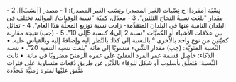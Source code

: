 نِسْبَة [مفرد]: ج نِسْبات (لغير المصدر) ونِسَب (لغير المصدر):
1 - مصدر [[نسَبَ]].
2 - مقدار "بلغت نسبةُ النجاح الثلثين".
3 - معدّل، كميّة "نسبة الوفيات/ المواليد تختلف في البلدان النامية عنها في البلدان المتقدِّمة- زادت نسبة توزيع المجلّة هذا العام".
4 - تماثل بين علاقات الأشياء أو الكميَّات "نسبة 2 إلى4 كنسبة 5إلى 10".
5 - (جب) نتيجة مقارنة كميّتين من نوع واحد بالأخرى ° بالنسبة إلى كذا: بالنَّظر إليه وإضافةً إليه وبالقياس عليه.
• النِّسبة المئويَّة: (جب) مقدار الشَّيء منسوبًا إلى مائة "بلغت نسبة التنمية 20".
• نسبة الذكاء: حاصل قسمة عمر الفرد العقليّ على عمره الزمنيّ مضروبًا في مائة.
• ثابت النِّسبة: مُتعلِّق بأسلوب أو شكل للوفاء بالدَّيْن عن طريق دُفعات متساوية على فترات مُتَّفق عليْها لفترة زمنيَّة مُحدَّدة